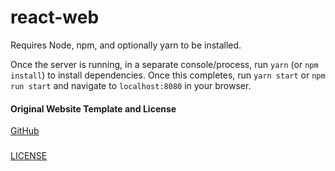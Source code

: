 # react-web
Requires Node, npm, and optionally yarn to be installed.

Once the server is running, in a separate console/process, run `yarn` (or `npm install`) to install dependencies. Once this completes, run `yarn start` or `npm run start` and navigate to `localhost:8080` in your browser.

#### Original Website Template and License
[GitHub](https://github.com/Nouridio/Discord-bot-website-template)
###
[LICENSE](https://github.com/Nouridio/Discord-bot-website-template/blob/master/LICENSE)

